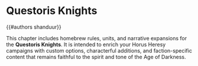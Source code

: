 # Questoris Knights

{{#authors shanduur}}

This chapter includes homebrew rules, units, and narrative expansions for the **Questoris Knights**. It is intended to enrich your Horus Heresy campaigns with custom options, characterful additions, and faction-specific content that remains faithful to the spirit and tone of the Age of Darkness.

